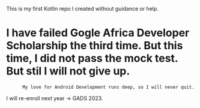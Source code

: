 This is my first Kotlin repo I created without guidance or help.

# I have failed Gogle Africa Developer Scholarship the third time. But this time, I did not pass the mock test. But stil I will not give up.
          My love for Android Development runs deep, so I will never quit.

I will re-enroll next year -> GADS 2023.
